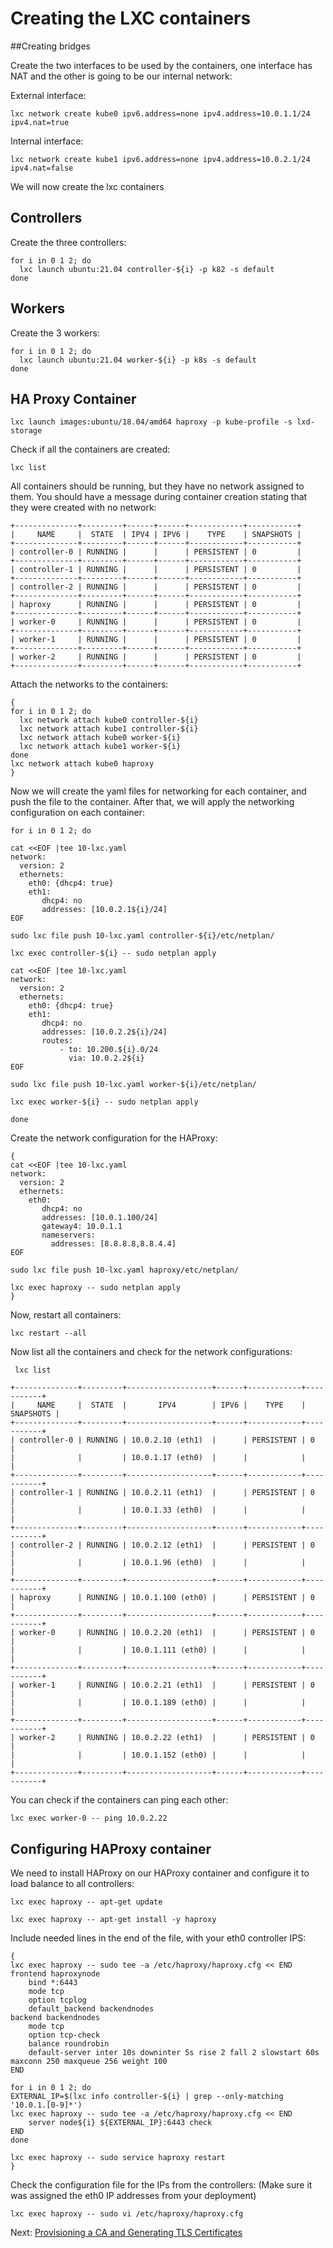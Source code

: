 # Creating the LXC containers

##Creating bridges

Create the two interfaces to be used by the containers, one interface has NAT and the other is going to be our internal network:

External interface:
```
lxc network create kube0 ipv6.address=none ipv4.address=10.0.1.1/24 ipv4.nat=true
```

Internal interface:
```
lxc network create kube1 ipv6.address=none ipv4.address=10.0.2.1/24 ipv4.nat=false
```

We will now create the lxc containers 

## Controllers

Create the three controllers:
```
for i in 0 1 2; do
  lxc launch ubuntu:21.04 controller-${i} -p k82 -s default
done
```

## Workers

Create the 3 workers:
```
for i in 0 1 2; do
  lxc launch ubuntu:21.04 worker-${i} -p k8s -s default
done
```

## HA Proxy Container
```
lxc launch images:ubuntu/18.04/amd64 haproxy -p kube-profile -s lxd-storage
```

Check if all the containers are created:
```
lxc list
```

All containers should be running, but they have no network assigned to them. You should have a message during container creation stating that they were created with no network:

```
+--------------+---------+------+------+------------+-----------+
|     NAME     |  STATE  | IPV4 | IPV6 |    TYPE    | SNAPSHOTS |
+--------------+---------+------+------+------------+-----------+
| controller-0 | RUNNING |      |      | PERSISTENT | 0         |
+--------------+---------+------+------+------------+-----------+
| controller-1 | RUNNING |      |      | PERSISTENT | 0         |
+--------------+---------+------+------+------------+-----------+
| controller-2 | RUNNING |      |      | PERSISTENT | 0         |
+--------------+---------+------+------+------------+-----------+
| haproxy      | RUNNING |      |      | PERSISTENT | 0         |
+--------------+---------+------+------+------------+-----------+
| worker-0     | RUNNING |      |      | PERSISTENT | 0         |
+--------------+---------+------+------+------------+-----------+
| worker-1     | RUNNING |      |      | PERSISTENT | 0         |
+--------------+---------+------+------+------------+-----------+
| worker-2     | RUNNING |      |      | PERSISTENT | 0         |
+--------------+---------+------+------+------------+-----------+
````

Attach the networks to the containers:
```
{
for i in 0 1 2; do
  lxc network attach kube0 controller-${i}
  lxc network attach kube1 controller-${i}  
  lxc network attach kube0 worker-${i}
  lxc network attach kube1 worker-${i}  
done
lxc network attach kube0 haproxy
}
```

Now we will create the yaml files for networking for each container, and push the file to the container. After that, we will apply the networking configuration on each container:
```
for i in 0 1 2; do

cat <<EOF |tee 10-lxc.yaml 
network:
  version: 2
  ethernets:
    eth0: {dhcp4: true}    
    eth1:
       dhcp4: no
       addresses: [10.0.2.1${i}/24]       
EOF

sudo lxc file push 10-lxc.yaml controller-${i}/etc/netplan/

lxc exec controller-${i} -- sudo netplan apply

cat <<EOF |tee 10-lxc.yaml 
network:
  version: 2
  ethernets:
    eth0: {dhcp4: true}       
    eth1:
       dhcp4: no
       addresses: [10.0.2.2${i}/24]
       routes:
           - to: 10.200.${i}.0/24
             via: 10.0.2.2${i}
EOF

sudo lxc file push 10-lxc.yaml worker-${i}/etc/netplan/

lxc exec worker-${i} -- sudo netplan apply

done
```

Create the network configuration for the HAProxy:

```
{
cat <<EOF |tee 10-lxc.yaml
network:
  version: 2
  ethernets:
    eth0:
       dhcp4: no
       addresses: [10.0.1.100/24]
       gateway4: 10.0.1.1
       nameservers:
         addresses: [8.8.8.8,8.8.4.4]
EOF

sudo lxc file push 10-lxc.yaml haproxy/etc/netplan/

lxc exec haproxy -- sudo netplan apply
}
```

Now, restart all containers:
```
lxc restart --all
```

Now list all the containers and check for the network configurations:
```
 lxc list
```
```
+--------------+---------+-------------------+------+------------+-----------+
|     NAME     |  STATE  |       IPV4        | IPV6 |    TYPE    | SNAPSHOTS |
+--------------+---------+-------------------+------+------------+-----------+
| controller-0 | RUNNING | 10.0.2.10 (eth1)  |      | PERSISTENT | 0         |
|              |         | 10.0.1.17 (eth0)  |      |            |           |
+--------------+---------+-------------------+------+------------+-----------+
| controller-1 | RUNNING | 10.0.2.11 (eth1)  |      | PERSISTENT | 0         |
|              |         | 10.0.1.33 (eth0)  |      |            |           |
+--------------+---------+-------------------+------+------------+-----------+
| controller-2 | RUNNING | 10.0.2.12 (eth1)  |      | PERSISTENT | 0         |
|              |         | 10.0.1.96 (eth0)  |      |            |           |
+--------------+---------+-------------------+------+------------+-----------+
| haproxy      | RUNNING | 10.0.1.100 (eth0) |      | PERSISTENT | 0         |
+--------------+---------+-------------------+------+------------+-----------+
| worker-0     | RUNNING | 10.0.2.20 (eth1)  |      | PERSISTENT | 0         |
|              |         | 10.0.1.111 (eth0) |      |            |           |
+--------------+---------+-------------------+------+------------+-----------+
| worker-1     | RUNNING | 10.0.2.21 (eth1)  |      | PERSISTENT | 0         |
|              |         | 10.0.1.189 (eth0) |      |            |           |
+--------------+---------+-------------------+------+------------+-----------+
| worker-2     | RUNNING | 10.0.2.22 (eth1)  |      | PERSISTENT | 0         |
|              |         | 10.0.1.152 (eth0) |      |            |           |
+--------------+---------+-------------------+------+------------+-----------+
```

You can check if the containers can ping each other:
```
lxc exec worker-0 -- ping 10.0.2.22
```

## Configuring HAProxy container

We need to install HAProxy on our HAProxy container and configure it to load balance to all controllers:

```
lxc exec haproxy -- apt-get update
```

```
lxc exec haproxy -- apt-get install -y haproxy
```


Include needed lines in the end of the file, with your eth0 controller IPS:

``` 
{
lxc exec haproxy -- sudo tee -a /etc/haproxy/haproxy.cfg << END
frontend haproxynode
    bind *:6443
    mode tcp
    option tcplog
    default_backend backendnodes
backend backendnodes
    mode tcp    
    option tcp-check
    balance roundrobin
    default-server inter 10s downinter 5s rise 2 fall 2 slowstart 60s maxconn 250 maxqueue 256 weight 100
END

for i in 0 1 2; do
EXTERNAL_IP=$(lxc info controller-${i} | grep --only-matching  '10.0.1.[0-9]*')
lxc exec haproxy -- sudo tee -a /etc/haproxy/haproxy.cfg << END
    server node${i} ${EXTERNAL_IP}:6443 check
END
done

lxc exec haproxy -- sudo service haproxy restart
}
```

Check the configuration file for the IPs from the controllers: (Make sure it was assigned the eth0 IP addresses from your deployment)

```
lxc exec haproxy -- sudo vi /etc/haproxy/haproxy.cfg
```



Next: [Provisioning a CA and Generating TLS Certificates](04-certificate-authority.md)
